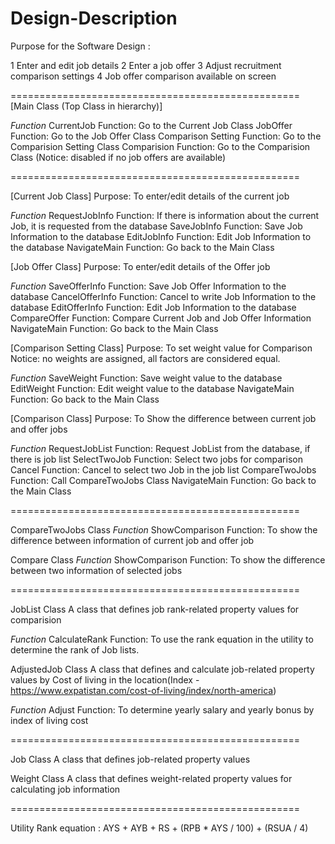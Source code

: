 # Design-Description

Purpose for the Software Design :

1 Enter and edit job details
2 Enter a job offer
3 Adjust recruitment comparison settings
4 Job offer comparison available on screen

==================================================
[Main Class (Top Class in hierarchy)]

*Function*
CurrentJob Function:  Go to the Current Job Class 
JobOffer Function: Go to the Job Offer Class
Comparison Setting Function: Go to the Comparision Setting Class
Comparision Function: Go to the Comparision Class (Notice: disabled if no job offers are available)

==================================================

[Current Job Class] 
Purpose: To enter/edit details of the current job

*Function*
RequestJobInfo Function: If there is information about the current Job, it is requested from the database
SaveJobInfo Function: Save Job Information to the database
EditJobInfo Function:  Edit Job Information to the database
NavigateMain Function: Go back to the Main Class

[Job Offer Class]
Purpose: To enter/edit details of the Offer job

*Function*
SaveOfferInfo Function: Save Job Offer Information to the database
CancelOfferInfo Function: Cancel to write Job Information to the database
EditOfferInfo Function:  Edit Job Information to the database
CompareOffer Function:  Compare Current Job and Job Offer Information
NavigateMain Function: Go back to the Main Class

[Comparison Setting Class]
Purpose: To set weight value for Comparison
Notice: no weights are assigned, all factors are considered equal.

*Function*
SaveWeight Function: Save weight value to the database
EditWeight Function: Edit weight value to the database
NavigateMain Function: Go back to the Main Class

[Comparison Class]
Purpose: To Show the difference between current job and offer jobs

*Function*
RequestJobList Function: Request JobList from the database, if there is job list
SelectTwoJob Function: Select two jobs for comparison
Cancel Function:  Cancel to select two Job in the job list 
CompareTwoJobs Function: Call CompareTwoJobs Class
NavigateMain Function: Go back to the Main Class


==================================================

CompareTwoJobs Class
*Function*
ShowComparison Function: To show the difference between information of current job and offer job

Compare Class
*Function*
ShowComparison Function: To show the difference between two information of selected jobs 

==================================================

JobList Class
A class that defines job rank-related property values for comparision

*Function*
CalculateRank Function: To use the rank equation in the utility to determine the rank of Job lists.

AdjustedJob Class
A class that defines and calculate job-related property values by Cost of living in the location(Index - https://www.expatistan.com/cost-of-living/index/north-america)

*Function*
Adjust Function: To determine yearly salary and yearly bonus by index of living cost 

==================================================

Job Class
A class that defines job-related property values

Weight Class
A class that defines weight-related property values for calculating job information

==================================================

Utility
Rank equation : AYS + AYB + RS + (RPB * AYS / 100) + (RSUA / 4)


